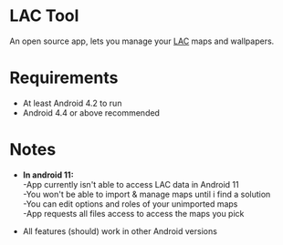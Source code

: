 # LAC Tool
An open source app, lets you manage your <a href="https://play.google.com/store/apps/details?id=com.MA.LAC">LAC</a> maps and wallpapers.

# Requirements
- At least Android 4.2 to run
- Android 4.4 or above recommended

# Notes
- <b>In android 11:</b><br />
-App currently isn't able to access LAC data in Android 11<br />
-You won't be able to import & manage maps until i find a solution<br />
-You can edit options and roles of your unimported maps<br />
-App requests all files access to access the maps you pick

- All features (should) work in other Android versions

